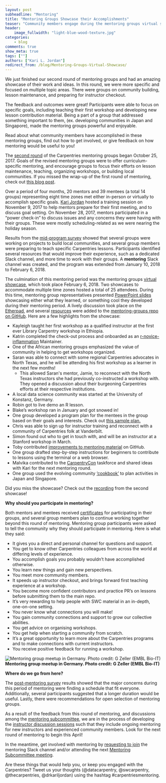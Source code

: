 ```yaml
---
layout: post
subheadline: "Mentoring"
title: "Mentoring Groups Showcase their Accomplishments"
teaser: "Community members engage during the mentoring groups virtual showcase."
header:
    image_fullwidth: "light-blue-wood-texture.jpg"
categories:
    - blog
comments: true
show_meta: true
tags: [""]
authors: ["Kari L. Jordan"]
redirect_from: /blog/Mentoring-Groups-Virtual-Showcase/
---
```

We just finished our second round of mentoring groups and had an amazing showcase of their work and ideas. In this round, we were more specific and focused on multiple topic areas. There were groups on community building, lesson maintenance, and preparing for instructor checkout.
 
The feedback and outcomes were great! Participants were able to focus on specific goals, including teaching their first workshop and developing new lesson contribution material. Being a part of a group that addressed something important to them, (ex. developing communities in Japan and Singapore), made the mentoring groups powerful and enjoyable. 

Read about what community members have accomplished in these mentoring groups, find out how to get involved, or give feedback on how mentoring would be useful to you!

The [second round](http://www.datacarpentry.org/blog/mentoring-round-2/) of the Carpentries mentoring groups began October 25, 2017. Goals of the revised mentoring groups were to offer curriculum-specific mentoring, and encourage groups to focus their efforts on lesson maintenance, teaching, organizing workshops, or building local communities. If you missed the wrap-up of the first round of mentoring, check out [this blog post](http://www.datacarpentry.org/blog/mentorship-wrap-up/).

Over a period of four months, 20 mentors and 39 mentees (a total 14 groups) representing eight time zones met either in-person or virtually to accomplish specific goals. [Kari Jordan](https://www.twitter.com/drkariljordan) hosted a training session on November 9, 2017 to help mentors prepare for their first meeting, and to discuss goal setting. On November 28, 2017, mentors participated in a “power check-in” to discuss issues and any concerns they were having with their groups. These were mostly scheduling-related as we were nearing the holiday season.

Results from the [mid-program survey](https://docs.google.com/forms/d/e/1FAIpQLSdo1uxTKCxXlTyfqvANyWu1YytAP5oB8mdGEWy_lU97DsNI3w/viewform) showed that several groups were working on projects to build local communities, and several group members were preparing to teach specific Carpentries lessons. Participants identified several resources that would improve their experience, such as a dedicated Slack channel, and more time to work with their groups. A **mentoring** Slack channel was created, and the program was extended from January 10, 2018 to February 6, 2018. 

The culmination of this mentoring period was the mentoring groups [virtual showcase](https://github.com/carpentries/mentoring/blob/master/mentoring-groups/virtual-showcase.md), which took place February 6, 2018. Two showcases to accommodate multiple time zones hosted a total of 25 attendees. During this time, mentoring group representatives presented [PowerPoint slides](https://drive.google.com/drive/folders/1Gybuvqa-Srwlz99Go5n5vfBvJ8V8lJcM) showcasing either what they learned, or something cool they developed during their mentoring period. A lively discussion took place on the [Etherpad](http://pad.software-carpentry.org/mentorship-info), and several [resources](https://github.com/carpentries/mentoring/tree/master/mentoring-groups/resources) were added to the [mentoring-groups repo on GitHub](https://github.com/carpentries/mentoring/tree/master/mentoring-groups). Here are a few highlights from the showcase:

+ Kayleigh taught her first workshop as a qualified instructor at the first ever Library Carpentry workshop in Ethiopia. 
+ Katrin completed the check-out process and onboarded as an [r-novice-inflammation](https://github.com/swcarpentry/r-novice-inflammation) Maintainer.
+ One of the African mentoring groups emphasized the value of community in helping to get workshops organized.
+ Saran was able to connect with some regional Carpentries advocates in North Texas, and he will be attending his first workshop as a learner in the next few months!
    + This allowed Saran's mentor, Jamie, to reconnect with the North Texas instructors she had previously co-instructed a workshop with. They opened a discussion about their burgeoning Carpentries efforts at their respective institutions.
+ A local data science community was started at the University of Konstanz, Germany.
+ Robin got to live demo an R lesson.
+ Blake’s workshop ran in January and got snowed in!
+ One group developed a program plan for the mentees in the group based on their goals and interests. Check out [this sample plan.](https://docs.google.com/document/d/1S3HEYyfjA1t3-c8-zfvjGEffLSOl4LAK__2dugwvExs/edit?usp=sharing)
+ Chris was able to sign up for instructor training and reconnect with a community of Carpentries folk at Vanderbilt. 
+ Simon found out who to get in touch with, and will be an instructor at a Stanford workshop in March.
+ Toby contributed [improvements to mentoring material](https://github.com/carpentries/mentoring/pulls?q=author%3Atobyhodges) on GitHub. 
+ One group drafted step-by-step instructions for beginners to contribute to lessons using the terminal or a web browser.
+ Malvika contributed to the [CarpentryCon](http://www.carpentrycon.org) taskforce and shared ideas with Kari for the next mentoring round.
+ One group used the  evolving community [‘cookbook’](https://cookbook.carpentries.org/) to plan activities in Japan and Singapore.

Did you miss the showcase? Check out the [recording](https://carpentries.zoom.us/recording/play/9hEHsM_2KVri_520V0dY8xmWp2PrC-CPjIAOirNIkwfxmGXL4Svczwj4RmOPtqzi) from the second showcase!

__Why should you participate in mentoring?__ 

Both mentors and mentees received [certificates](https://github.com/swcarpentry/certification) for participating in their groups, and several group members plan to continue working together beyond this round of mentoring. Mentoring group participants were asked to tell the community why they should participate in mentoring. Here is what they said:

+ It gives you a direct and personal channel for questions and support. 
+ You get to know other Carpentries colleagues from across the world at differing levels of experience. 
+ You accomplish goals you probably wouldn’t have accomplished otherwise. 
+ You learn new things and gain new perspectives.
+ You meet more community members.
+ It speeds up instructor checkout, and brings forward first teaching experience at a workshop.
+ You become more confident contributors and practice PR’s on lessons before submitting them to the main repo.
+ It’s very rewarding to help people with SWC material in an in-depth, one-on-one setting.
+ You never know what connections you will make!
+ You gain community connections and support to grow our collective abilities.
+ You get advice on organising workshops.
+ You get help when starting a community from scratch.
+ It’s a great opportunity to learn more about the Carpentries programs and to make connections with current instructors.
+ You receive positive feedback for running a workshop.


![Mentoring group meetup in Germany. Photo credit: G Zeller (EMBL Bio-IT)](https://pbs.twimg.com/media/DUVY0hyW0AEbl2M.jpg "Mentoring group meetup in Germany. Photo credit: G Zeller (EMBL Bio-IT)")
__Mentoring group meetup in Germany. Photo credit: G Zeller (EMBL Bio-IT)__


__Where do we go from here?__

The [post-mentoring survey](https://docs.google.com/forms/d/e/1FAIpQLSeZn7N4aY7a9uMRkoWPiokhJ7HDqzPIb4vM8Z5OoEgkP__ItQ/viewform) results showed that the major concerns during this period of mentoring were finding a schedule that fit everyone. Additionally, several participants suggested that a longer duration would be useful. Lastly, there were recommendations for open selection of mentoring groups.

As a result of the feedback from this round of mentoring, and discussions among the [mentoring subcommittee](https://github.com/carpentries/mentoring), we are in the process of developing the [instructor discussion sessions](http://pad.software-carpentry.org/instructor-discussion) such that they include ongoing mentoring for new instructors and experienced community members. Look for the next round of mentoring to begin this April!

In the meantime, get involved with mentoring by [requesting to join](mailto:kariljordan@carpentries.org?subject=Mentoring%20Slack) the mentoring Slack channel and/or attending the next [Mentoring Subcommittee meeting](http://pad.software-carpentry.org/scf-mentoring). 

Are these things that would help you, or keep you engaged with the Carpentries? Tweet us your thoughts (@datacarpentry, @swcarpentry, @thecarpentries, @drkariljordan) using the hashtag #carpentriesmentoring.  

